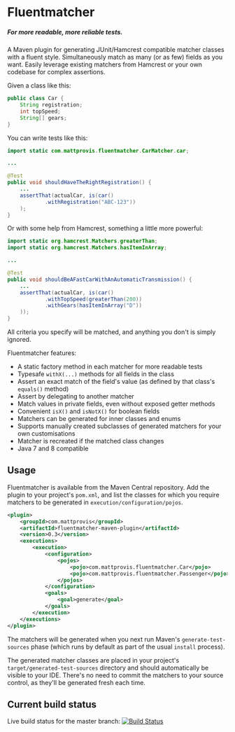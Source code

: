 # Fluentmatcher

##### *For more readable, more reliable tests.*

A Maven plugin for generating JUnit/Hamcrest compatible matcher classes with a fluent style. Simultaneously match as many (or as few) fields as you want. Easily leverage existing matchers from Hamcrest or your own codebase for complex assertions.

Given a class like this:

```java
public class Car {
    String registration;
    int topSpeed;
    String[] gears;
}
```

You can write tests like this:

```java
import static com.mattprovis.fluentmatcher.CarMatcher.car;

...

@Test
public void shouldHaveTheRightRegistration() {
    ...
    assertThat(actualCar, is(car()
            .withRegistration("ABC-123"))
    );
}
```

Or with some help from Hamcrest, something a little more powerful:

```java
import static org.hamcrest.Matchers.greaterThan;
import static org.hamcrest.Matchers.hasItemInArray;

...

@Test
public void shouldBeAFastCarWithAnAutomaticTransmission() {
    ...
    assertThat(actualCar, is(car()
            .withTopSpeed(greaterThan(200))
            .withGears(hasItemInArray("D"))
    ));
}
```

All criteria you specify will be matched, and anything you don't is simply ignored.

Fluentmatcher features:

* A static factory method in each matcher for more readable tests
* Typesafe `withX(...)` methods for all fields in the class
* Assert an exact match of the field's value (as defined by that class's `equals()` method)
* Assert by delegating to another matcher
* Match values in private fields, even without exposed getter methods
* Convenient `isX()` and `isNotX()` for boolean fields
* Matchers can be generated for inner classes and enums
* Supports manually created subclasses of generated matchers for your own customisations
* Matcher is recreated if the matched class changes
* Java 7 and 8 compatible

## Usage

Fluentmatcher is available from the Maven Central repository. Add the plugin to your project's `pom.xml`, and list the classes for which you require matchers to be generated in `execution/configuration/pojos`.

```xml
<plugin>
    <groupId>com.mattprovis</groupId>
    <artifactId>fluentmatcher-maven-plugin</artifactId>
    <version>0.3</version>
    <executions>
        <execution>
            <configuration>
                <pojos>
                    <pojo>com.mattprovis.fluentmatcher.Car</pojo>
                    <pojo>com.mattprovis.fluentmatcher.Passenger</pojo>
                </pojos>
            </configuration>
            <goals>
                <goal>generate</goal>
            </goals>
        </execution>
    </executions>
</plugin>
```

The matchers will be generated when you next run Maven's `generate-test-sources` phase (which runs by default as part of the usual `install` process).

The generated matcher classes are placed in your project's `target/generated-test-sources` directory and should automatically be visible to your IDE. There's no need to commit the matchers to your source control, as they'll be generated fresh each time.

## Current build status

Live build status for the master branch: [![Build Status](https://travis-ci.org/mattprovis/fluentmatcher.svg?branch=master)](https://travis-ci.org/mattprovis/fluentmatcher)
